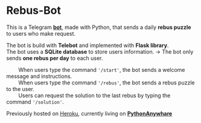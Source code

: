 # Rebus-Bot

This is a Telegram [**bot**](https://web.telegram.org/k/#@Bot4Rebus_bot), made with Python, that sends a daily **rebus puzzle** to users who make request. 

The bot is build with **Telebot** and implemented with **Flask library**.\
The bot uses a **SQLite database** to store users information. → The bot only sends **one rebus per day** to each user.

&emsp;&emsp; When users type the command `'/start'`, the bot sends a welcome message and instructions.\
&emsp;&emsp; When users type the command `'/rebus'`, the bot sends a rebus puzzle to the user.\
&emsp;&emsp; Users can request the solution to the last rebus by typing the command `'/solution'`.


Previously hosted on [Heroku](https://www.heroku.com), currently living on [**PythonAnywhare**](https://www.pythonanywhere.com/)
